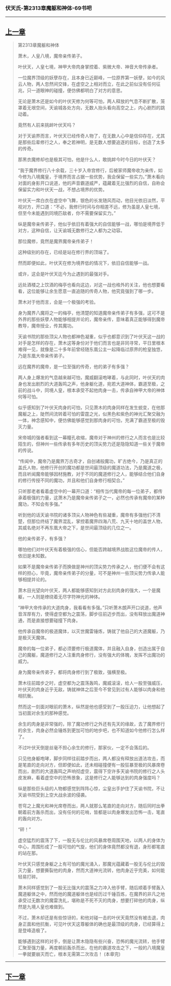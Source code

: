 ### 伏天氏-第2313章魔躯和神体-69书吧

--------
[上一章](./0c8ecdaeeae0537a75b8e6c98961b29b.md)
--------


>
>
>
>第2313章魔躯和神体
>
>萧木，人皇八境，魔帝亲传弟子。
>
>叶伏天，人皇七境，神甲大帝肉身掌控着、紫微大帝、神音大帝传承者。
>
>一位魔界顶级的妖孽存在，且本身已近巅峰，一位原界第一妖孽，如今的风云人物，两人忽然间交锋，在虚空之上相对而立，在此之前似没有任何征兆，只一道眼神的碰撞，便仿佛都明白了对方的意思。
>
>无论是萧木还是如今的叶伏天修为何等可怕，两人释放的气息不断扩散，笼罩着无垠空间，天谕城各处方向，无数人抬头看向高空之上，内心剧烈的跳动着。
>
>竟然有人前来挑衅叶伏天吗？
>
>对于天谕界而言，叶伏天已经传奇人物了，在无数人心中是信仰存在，尤其是那些后辈修行之人，奉之若神明，是无数人想要追逐的目标，创造了太多的传奇。
>
>那黑衣魔修却也是极其可怕，他是什么人，敢挑衅今时今日的叶伏天？
>
>“我于魔界修行八十余载，三十岁入帝宫修行，后被家师魔帝收为亲传，如今修为八境魔皇，于境界而言占据一些优势，我会保留一些实力。”萧木看向对面的身影开口说道，他的声音霸道威严，蕴藏着无比强烈的自信，自称会保留实力和叶伏天一战，不想占境界的优势。
>
>叶伏天一席白衣在虚空中飞舞，银色的长发随风而动，他目光依旧淡然，平视对方，开口道：“不必，我修行时间与你相差不远，修为虽是人皇七境，但至今未能遇到同境匹敌者，你不需要保留实力。”
>
>纵是魔帝亲传弟子，他似乎依旧有着强大的自信能够一战，哪怕是境界低于对方，这种自信，让天谕城无数修行之人都为之动容。
>
>那位魔修，竟然是魔界魔帝亲传弟子！
>
>这种级别的存在，已经是站在修行界的顶端了。
>
>然而即便如此，叶伏天在修为境界低的情况下，依旧自信能够一战。
>
>或许，这会是叶伏天迄今为止遇到的最强对手。
>
>远处酒楼之上饮酒的梅亭也看向这边，对这一战也格外的关注，他也想要看看，这位能够让余生愿意一直追随的传奇人物，他究竟强到了哪一步。
>
>萧木对于他而言，会是一个极强的考验。
>
>身为魔界八魔将之一的梅亭，他清楚的知道魔帝亲传弟子有多强，这可不是外界的那些妖孽人物能够相提并论的，魔帝亲传，意味着真正能够得到魔帝教导，魔帝授业，传其魔功。
>
>天谕书院的那些顶尖人物也都神色凝重，似乎也都意识到了叶伏天这一战的对手是怎样的存在，萧木这等身份对于他们而言也是非同寻常，平日里根本难得一见，就像是二十多年前曾经随东凰公主一起降临过原界的枪皇独悠，乃是东凰大帝亲传弟子。
>
>远在魔界的魔帝，是一位至强的传奇，他的弟子有多强？
>
>两人身上爆发的气息越来越可怕，魔威翻滚咆哮着，与此同时，叶伏天的肉身也发出剧烈的大道轰鸣之声，他身躯化道，宛若大道神体，霸道至极，之前的战斗中，同境人皇，根本承受不起他肉身一击，传承自神甲大帝的神体何等可怕。
>
>似乎感知到了叶伏天肉身的可怕，只见萧木的肉身同样在发生蜕变，在他那魔躯之上，陡然间流转着可怕的雷霆之光，似黑色和紫色的神光汇聚交融为一体，神念感知中，便仿佛能够感觉到那肉身的可怕，充满了霸道至极的毁灭力量。
>
>宋帝城的强者看到这一幕瞳孔收缩，魔帝对于神州的修行之人而言也是比较陌生的，但神州一些传承有多年历史的顶尖势力还是隐隐知道一些关于魔帝的传说。
>
>“传闻中，魔帝乃是魔界万古奇才，自创诸般魔功，旷古绝今，乃是真正的盖氏人物，他修行开创的魔功都是世间最顶级的魔道功法，乃是魔道之极，而且听闻魔帝能够因材施教，对于不同的魔道修行之人，能够结合他们自身的修行传授不同的魔功，并且和他们自身修行相契合。”
>
>只听那老者看着虚空中的一幕开口道：“相传当代魔帝的每一位弟子，都传承着极强的力量，这萧木乃是魔帝亲传弟子之一，必然也传承有魔帝的某种魔功，不知会有多强。”
>
>听到他的话天谕书院的诸多顶尖人物神色有些凝重，魔帝有多强他们不清楚，但那位终结了魔界混乱，掌控着魔界四海八荒、九天十地的盖世人物，其威名绝对不再东凰大帝之下，是世间最顶级的几位之一。
>
>他的亲传弟子，有多强？
>
>哪怕他们对叶伏天有着极强的信心，但能否跨越境界战胜这位魔帝的传人，依旧是未知数。
>
>如果不是魔帝亲传弟子而换做是神州的顶尖势力传承之人，他们便不会有这样的担心，毕竟，魔帝亲传弟子的分量，可不是神州一些顶尖势力传承人能够相提并论的。
>
>萧木目光望向叶伏天，两人都能够感知到对方此刻肉身的强大，一个是魔躯，一人则是缭绕着无尽字符神光的神体。
>
>“神甲大帝传承的大道肉身，我看看有多强。”只听萧木朗声开口说道，他声音浑厚有力，使得虚空都为之震荡，脚步往前迈步而出，没有释放出魔道神通，而是直接想要碰撞下肉身。
>
>他传承自魔帝的极道魔体，以灭世魔雷锤炼，铸就了他自己的大道魔躯，乃是极灭天魔体。
>
>魔帝的每一位弟子，都必须要修行极道魔体，并且融入自身，创造出属于自己的魔躯，魔道修行之人注重肉身修行，没有强大的体魄，发挥不出魔功的威力。
>
>身为魔帝亲传弟子，都将肉身修行到了极致，强横至极。
>
>萧木往前踏步之时，虚空都为之震荡轰鸣，魔威滚滚，给人一股至强威压，叶伏天的肉身近乎无敌，铸就神体之后至今不曾见到过有人能够以肉身和他相抗衡。
>
>然而这一刻面对眼前的萧木，纵然是他也感受到了一股压迫力，让他想起了当初面对余生的那种感觉。
>
>余生的肉身是非常强的，除了魔功修行之外还有先天的缘故，去了魔界修行的余生，肉身必然会锤炼到更加可怕的地步吧，也不知道如今他修行怎么样了。
>
>不过叶伏天倒是丝毫不担心余生的修行，那家伙，一定不会落后的。
>
>只见他身躯咆哮，脚步同样往前踏步而出，两人都没有释放出道法攻击，而是笔直的走向对方，但即便如此，还未相碰撞便有一股狂暴至极的风暴席卷而出，剧烈的大道轰鸣之声响彻虚空，震得下空许多天谕书院的修行之人头皮发麻，看着虚空中的恐怖景象，这是修行之人能够达到的肉身强度吗？
>
>纵是那些巨头级的人物都感觉到阵阵心惊，尘皇出手护住了天谕书院，不让天谕书院受到上空大战余波的侵袭。
>
>苍穹之上魔光和神光席卷而出，两人就那么笔直的走向对方，随后同时出拳朝着前方轰杀而出，没有任何的花哨，皆都是以肉身爆发出恐怖一击，笔直的轰向对方。
>
>“砰！”
>
>虚空猛烈的震荡了下，一股无与伦比的风暴席卷周围天地，以两人的身体为中心，周围形成了一股可怕的气旋，他们的身体竟然都没有退，身形都笔直的站在那。
>
>叶伏天只感觉身躯之上有可怕的魔光涌入，那魔光蕴藏着一股无与伦比的毁灭力量，想要撕裂他的肉身，然而大道神光流转，他肉身近乎完美，如何能轻易打碎。
>
>萧木同样感觉到了一股无比强大的震荡之力冲入他手臂，随后顺着手臂轰入魔道躯体之中，然而他的魔道躯体也是经历过千锤百炼，在魔界的非凡之地承受过无数次的魔雷洗礼，堪称是不死不灭的肉身，想要打碎他的肉身，纵然是九境人皇也难做到。
>
>不过，萧木却还是有些惊讶的，和他对碰一击的叶伏天竟然没有被击退，肉身正面和他抗衡，可见叶伏天这尊躯体的确也是最顶级的肉身，已经算得上是登峰造极了。
>
>能够遇到这样的对手，倒是让萧木隐隐有些兴奋，恐怖的魔光流转，他手臂汇聚至强力量，再度朝前轰杀而出，在他的霸道攻击之下，一般的八境魔皇一拳就要崩灭而亡，根本无需第二次攻击！
>(本章完)
>
>

--------
[下一章](./8857a0da94a6ac717aaebd0e665589f9.md)
--------
